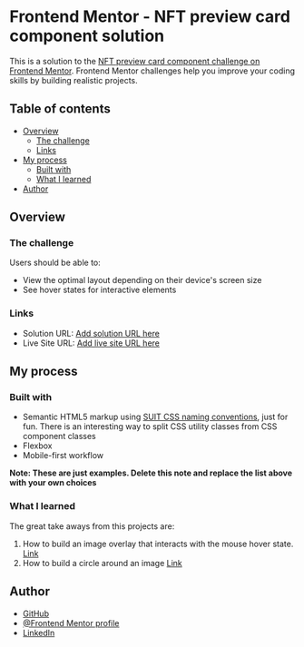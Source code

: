 # Frontend Mentor - NFT preview card component solution

This is a solution to the [NFT preview card component challenge on Frontend Mentor](https://www.frontendmentor.io/challenges/nft-preview-card-component-SbdUL_w0U). Frontend Mentor challenges help you improve your coding skills by building realistic projects.

## Table of contents

- [Overview](#overview)
  - [The challenge](#the-challenge)
  - [Links](#links)
- [My process](#my-process)
  - [Built with](#built-with)
  - [What I learned](#what-i-learned)
- [Author](#author)

## Overview

### The challenge

Users should be able to:

- View the optimal layout depending on their device's screen size
- See hover states for interactive elements

### Links

- Solution URL: [Add solution URL here](https://your-solution-url.com)
- Live Site URL: [Add live site URL here](https://your-live-site-url.com)

## My process

### Built with

- Semantic HTML5 markup using [SUIT CSS naming conventions](https://github.com/suitcss/suit/blob/master/doc/naming-conventions.md), just for fun. There is an interesting way to split CSS utility classes from CSS component classes
- Flexbox
- Mobile-first workflow

**Note: These are just examples. Delete this note and replace the list above with your own choices**

### What I learned

The great take aways from this projects are:

1. How to build an image overlay that interacts with the mouse hover state. [Link](https://www.w3schools.com/howto/howto_css_image_overlay.asp)
2. How to build a circle around an image [Link](https://www.webfx.com/blog/web-design/circular-images-css/)

## Author

- [GitHub](https://github.com/omiras)
- [@Frontend Mentor profile](https://www.frontendmentor.io/profile/omiras)
- [LinkedIn](https://www.linkedin.com/in/mirasortiz/)
